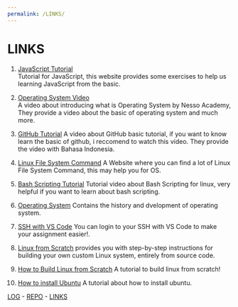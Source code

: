 ```yaml
---
permalink: /LINKS/
---
```

# LINKS

1. [JavaScript Tutorial](https://www.w3schools.com/js/)  
 Tutorial for JavaScript, this website provides some exercises to help us learning JavaScript from the basic.
 
2. [Operating System Video](https://www.youtube.com/watch?v=vBURTt97EkA&list=PLBlnK6fEyqRiVhbXDGLXDk_OQAeuVcp2O)  
  A video about introducing what is Operating System by Nesso Academy, They provide a video about the basic of operating system and much more.

3. [GitHub Tutorial](https://www.youtube.com/watch?v=fQbTeNX1mvM)
  A video about GitHub basic tutorial, if you want to know learn the basic of github, i reccomend to watch this video. They provide the video with Bahasa Indonesia.

4. [Linux File System Command](https://www.tutorialspoint.com/unix/unix-file-system.html)
  A Website where you can find a lot of Linux File System Command, this may help you for OS.

5. [Bash Scripting Tutorial](https://www.youtube.com/watch?v=e7BufAVwDiM)
  Tutorial video about Bash Scripting for linux, very helpful if you want to learn about bash scripting.

6. [Operating System](https://www.operating-system.org/index.html)
  Contains the history and dvelopment of operating system.

7. [SSH with VS Code](https://www.youtube.com/watch?v=lKXMyln_5q4)
  You can login to your SSH with VS Code to make your assignment easier!.

8. [Linux from Scratch](https://www.linuxfromscratch.org/index.html)
  provides you with step-by-step instructions for building your own custom Linux system, entirely from source code.

9. [How to Build Linux from Scratch](https://www.youtube.com/playlist?list=PLyc5xVO2uDsAlIkKBIGauDQ6LejoQovyL)
  A tutorial to build linux from scratch!

10. [How to install Ubuntu](https://phoenixnap.com/kb/install-ubuntu-20-04)
  A tutorial about how to install ubuntu.

 
 [LOG](TXT/mylog.txt) -
[REPO](https://github.com/bintangns/os212) -
[LINKS](LINKS/)

